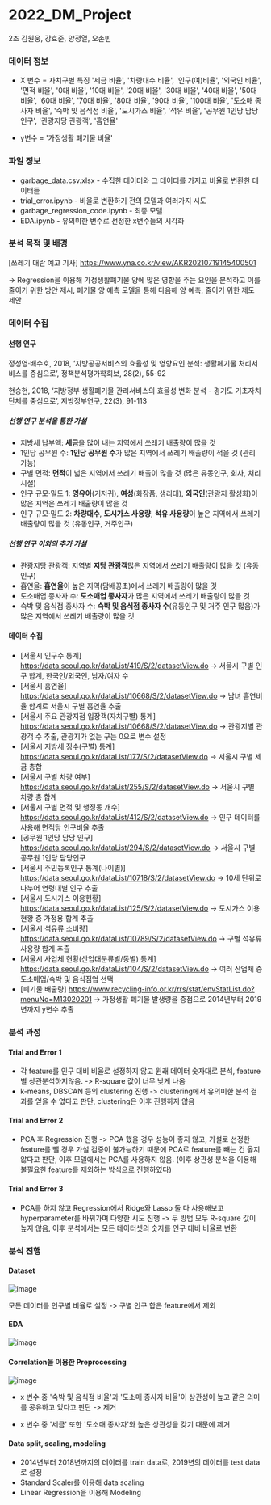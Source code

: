 # 2022_DM_Project

2조 김원웅, 강효준, 양정열, 오손빈

### 데이터 정보 
* X 변수 = 자치구별 특징
'세금 비율', '차량대수 비율', '인구(여)비율', '외국인 비율', '면적 비율',
'0대 비율', '10대 비율', '20대 비율', '30대 비율', '40대 비율', '50대 비율', '60대 비율',
'70대 비율', '80대 비율', '90대 비율', '100대 비율', '도소매 종사자 비율', '숙박 및 음식점 비율',
'도시가스 비율', '석유 비율', '공무원 1인당 담당인구', '관광지당 관광객', '흡연율'


* y변수 = '가정생활 폐기물 비율'



### 파일 정보
* garbage_data.csv.xlsx - 수집한 데이터와 그 데이터를 가지고 비율로 변환한 데이터들<br>
* trial_error.ipynb - 비율로 변환하기 전의 모델과 여러가지 시도<br>
* garbage_regression_code.ipynb - 최종 모델 <br>
* EDA.ipynb - 유의미한 변수로 선정한 x변수들의 시각화<br>


### 분석 목적 및 배경
[쓰레기 대란 예고 기사] <https://www.yna.co.kr/view/AKR20210719145400501> 

-> Regression을 이용해 가정생활폐기물 양에 많은 영향을 주는 요인을 분석하고 이를 줄이기 위한 방안 제시, 폐기물 양 예측 모델을 통해 다음해 양 예측, 줄이기 위한 제도 제안



### 데이터 수집

#### 선행 연구

정성영·배수호, 2018,  ‘지방공공서비스의 효율성 및 영향요인 분석: 생활페기물 처리서비스를 중심으로’, 정책분석평가학회보, 28(2), 55-92

현승현, 2018, ‘지방정부 생활폐기물 관리서비스의 효율성 변화 분석 - 경기도 기초자치단체를 중심으로’, 지방정부연구, 22(3), 91-113

##### 선행 연구 분석을 통한 가설 

* 지방세 납부액: **세금**을 많이 내는 지역에서 쓰레기 배출량이 많을 것
* 1인당 공무원 수: **1인당 공무원 수**가 많은 지역에서 쓰레기 배출량이 적을 것 (관리 가능)
* 구별 면적: **면적**이 넓은 지역에서 쓰레기 배출이 많을 것 (많은 유동인구, 회사, 처리시설)
* 인구 규모·밀도 1: **영유아**(기저귀), **여성**(화장품, 생리대), **외국인**(관광지 활성화)이 많은 지역은 쓰레기 배출량이 많을 것
* 인구 규모·밀도 2: **차량대수**, **도시가스 사용량**, **석유 사용량**이 높은 지역에서 쓰레기 배출량이 많을 것 (유동인구, 거주인구)

##### 선행 연구 이외의 추가 가설

* 관광지당 관광객: 지역별 **지당 관광객**많은 지역에서 쓰레기 배출량이 많을 것 (유동인구)
* 흡연율: **흡연율**이 높은 지역(담배꽁초)에서 쓰레기 배출량이 많을 것
* 도소매업 종사자 수: **도소매업 종사자**가 많은 지역에서 쓰레기 배출량이 많을 것
* 숙박 및 음식점 종사자 수: **숙박 및 음식점 종사자 수**(유동인구 및 거주 인구 많음)가 많은 지역에서 쓰레기 배출량이 많을 것

#### 데이터 수집
* [서울시 인구수 통계] <https://data.seoul.go.kr/dataList/419/S/2/datasetView.do> 
-> 서울시 구별 인구 합계, 한국인/외국인, 남자/여자 수 
* [서울시 흡연율] <https://data.seoul.go.kr/dataList/10668/S/2/datasetView.do>
-> 남녀 흡연비율 합계로 서울시 구별 흡연율 추출
* [서울시 주요 관광지점 입장객(자치구별) 통계] <https://data.seoul.go.kr/dataList/10668/S/2/datasetView.do>
-> 관광지별 관광객 수 추출, 관광지가 없는 구는 0으로 변수 설정
* [서울시 지방세 징수(구별) 통계] <https://data.seoul.go.kr/dataList/177/S/2/datasetView.do>
-> 서울시 구별 세금 총합
* [서울시 구별 차량 여부] <https://data.seoul.go.kr/dataList/255/S/2/datasetView.do>
-> 서울시 구별 차량 총 합계
* [서울시 구별 면적 및 행정동 개수] <https://data.seoul.go.kr/dataList/412/S/2/datasetView.do> 
-> 인구 데이터를 사용해 면적당 인구비율 추출
* [공무원 1인당 담당 인구] <https://data.seoul.go.kr/dataList/294/S/2/datasetView.do>
-> 서울시 구별 공무원 1인당 담당인구
* [서울시 주민등록인구 통계(나이별)] <https://data.seoul.go.kr/dataList/10718/S/2/datasetView.do>
-> 10세 단위로 나누어 연령대별 인구 추출
* [서울시 도시가스 이용현황] <https://data.seoul.go.kr/dataList/125/S/2/datasetView.do>
-> 도시가스 이용현황 중 가정용 합계 추출
* [서울시 석유류 소비량] <https://data.seoul.go.kr/dataList/10789/S/2/datasetView.do>
-> 구별 석유류 사용량 합계 추출
* [서울시 사업체 현황(산업대분류별/동별) 통계] <https://data.seoul.go.kr/dataList/104/S/2/datasetView.do>
-> 여러 산업체 중 도소매업/숙박 및 음식점업 선택
* [폐기물 배출량] <https://www.recycling-info.or.kr/rrs/stat/envStatList.do?menuNo=M13020201>
-> 가정생활 폐기물 발생량을 중점으로 2014년부터 2019년까지 y변수 추출



### 분석 과정

#### Trial and Error 1

* 각 feature를 인구 대비 비율로 설정하지 않고 원래 데이터 숫자대로 분석, feature 별 상관분석하지않음.
-> R-square 값이 너무 낮게 나옴
* k-means, DBSCAN 등의 clustering 진행
-> clustering에서 유의미한 분석 결과를 얻을 수 없다고 판단, clustering은 이후 진행하지 않음

#### Trial and Error 2

* PCA 후 Regression 진행
-> PCA 했을 경우 성능이 좋지 않고, 가설로 선정한 feature를 뺄 경우 가설 검증이 불가능하기 때문에 PCA로 feature를 빼는 건 옳지 않다고 판단, 이후 모델에서는 PCA를 사용하지 않음. (이후 상관성 분석을 이용해 불필요한 feature를 제외하는 방식으로 진행하였다)

#### Trial and Error 3

* PCA를 하지 않고 Regression에서 Ridge와 Lasso 둘 다 사용해보고 hyperparameter를 바꿔가며 다양한 시도 진행
-> 두 방법 모두 R-square 값이 높지 않음, 이후 분석에서는 모든 데이터셋의 숫자를 인구 대비 비율로 변환

### 분석 진행

#### Dataset

![image](https://user-images.githubusercontent.com/100409757/170096094-ec0f46df-805d-473f-b436-232e96e27045.png)


모든 데이터를 인구별 비율로 설정 -> 구별 인구 합은 feature에서 제외

#### EDA

![image](https://user-images.githubusercontent.com/100409757/170095637-eb460b27-5d1a-4ad7-a247-a5462d94a183.png)

#### Correlation을 이용한 Preprocessing

![image](https://user-images.githubusercontent.com/100409757/170095889-4ada5155-f6a2-4f6d-ada3-d6dac678ed83.png)
* x 변수 중 '숙박 및 음식점 비율'과 '도소매 종사자 비율'이 상관성이 높고 같은 의미를 공유하고 있다고 판단 -> 제거

* x 변수 중 '세금' 또한 '도소매 종사자'와 높은 상관성을 갖기 때문에 제거

####  Data split, scaling, modeling

* 2014년부터 2018년까지의 데이터를 train data로, 2019년의 데이터를 test data로 설정
* Standard Scaler를 이용해 data scaling
* Linear Regression을 이용해 Modeling







